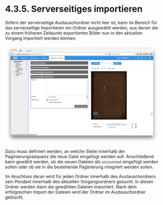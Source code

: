 # 4.3.5. Serverseitiges importieren

Sofern der serverseitige Austauschordner nicht leer ist, kann im Bereich für das serverseitige Importieren ein Ordner ausgewählt werden, aus denen die zu einem früheren Zeitpunkt exportierten Bilder nun in den aktuellen Vorgang importiert werden können.

![Serverseitiges Importieren von Dateien](../../../../.gitbook/assets/57d.png)

Dazu muss definiert werden, an welche Stelle innerhalb der Paginierungssequenz die neue Datei eingefügt werden soll. Anschließend kann gewählt werden, ob die neuen Dateien als `uncounted` eingefügt werden sollen oder ob sie in die bestehende Paginierung integriert werden sollen.

Im Anschluss daran wird für jeden Ordner innerhalb des Austauschordners sein Pendant innerhalb des aktuellen Vorgangsordners gesucht. In diesen Ordner werden dann die gewählten Dateien importiert. Nach dem erfolgreichen Import der Dateien wird der Ordner im Austauschordner gelöscht.

